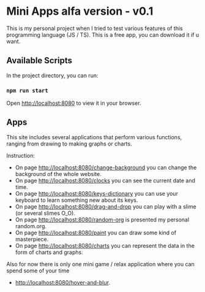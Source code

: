 # Mini Apps alfa version - v0.1

This is my personal project when I tried to test various features of this programming language (JS / TS). This is a free app, you can download it if u want.

## Available Scripts

In the project directory, you can run:

### `npm run start`

Open [http://localhost:8080](http://localhost:8080) to view it in your browser.

## Apps

This site includes several applications that perform various functions, ranging from drawing to making graphs or charts.

Instruction:

- On page [http://localhost:8080/change-background](http://localhost:8080/change-background) you can change the background of the whole website.
- On page [http://localhost:8080/clocks](http://localhost:8080/clocks) you can see the current date and time.
- On page [http://localhost:8080/keys-dictionary](http://localhost:8080/keys-dictionary) you can use your keyboard to learn something new about its keys.
- On page [http://localhost:8080/drag-and-drop](http://localhost:8080/drag-and-drop) you can play with a slime (or several slimes O_O).
- On page [http://localhost:8080/random-org](http://localhost:8080/random-org) is presented my personal random.org.
- On page [http://localhost:8080/paint](http://localhost:8080/paint) you can draw some kind of masterpiece.
- On page [http://localhost:8080/charts](http://localhost:8080/charts) you can represent the data in the form of charts and graphs.

Also for now there is only one mini game / relax application where you can spend some of your time

- [http://localhost:8080/hover-and-blur](http://localhost:8080/hover-and-blur).  
